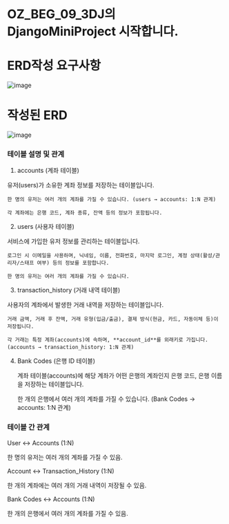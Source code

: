 # OZ_BEG_09_3DJ의 DjangoMiniProject 시작합니다. 

# ERD작성 요구사항
![image](https://github.com/user-attachments/assets/ad26a35f-de1e-415c-9548-96f21e309a28)



# 작성된 ERD
![image](https://github.com/user-attachments/assets/e63e0014-8b96-4de6-b5a7-2c49f0cede55)




### 테이블 설명 및 관계
1. accounts (계좌 테이블)
   
  유저(users)가 소유한 계좌 정보를 저장하는 테이블입니다.

    한 명의 유저는 여러 개의 계좌를 가질 수 있습니다. (users → accounts: 1:N 관계)

    각 계좌에는 은행 코드, 계좌 종류, 잔액 등의 정보가 포함됩니다.

2. users (사용자 테이블)
   
  서비스에 가입한 유저 정보를 관리하는 테이블입니다.

    로그인 시 이메일을 사용하며, 닉네임, 이름, 전화번호, 마지막 로그인, 계정 상태(활성/관리자/스태프 여부) 등의 정보를 포함합니다.

    한 명의 유저는 여러 개의 계좌를 가질 수 있습니다.

3. transaction_history (거래 내역 테이블)
   
  사용자의 계좌에서 발생한 거래 내역을 저장하는 테이블입니다.

    거래 금액, 거래 후 잔액, 거래 유형(입금/출금), 결제 방식(현금, 카드, 자동이체 등)이 저장됩니다.

    각 거래는 특정 계좌(accounts)에 속하며, **account_id**를 외래키로 가집니다.
    (accounts → transaction_history: 1:N 관계)

4. Bank Codes (은행 ID 테이블)
   
   계좌 테이블(accounts)에 해당 계좌가 어떤 은행의 계좌인지 은행 코드, 은행 이름을 저장하는 테이블입니다.

    한 개의 은행에서 여러 개의 계좌를 가질 수 있습니다. (Bank Codes → accounts: 1:N 관계)



### 테이블 간 관계
User ↔ Accounts (1:N)

  한 명의 유저는 여러 개의 계좌를 가질 수 있음.

Account ↔ Transaction_History (1:N)

  한 개의 계좌에는 여러 개의 거래 내역이 저장될 수 있음.

Bank Codes ↔ Accounts (1:N)

  한 개의 은행에서 여러 개의 계좌를 가질 수 있음.
